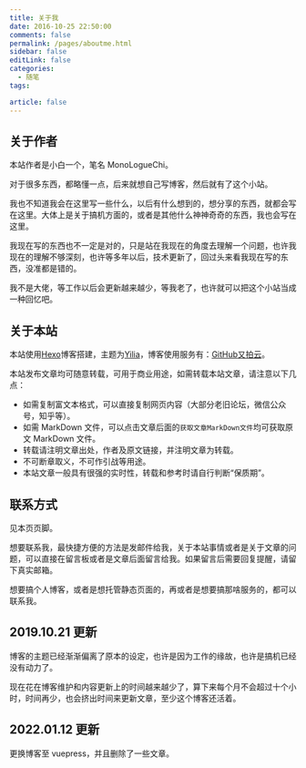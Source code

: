 ```yaml
---
title: 关于我
date: 2016-10-25 22:50:00
comments: false
permalink: /pages/aboutme.html
sidebar: false
editLink: false
categories: 
  - 随笔
tags: 

article: false
---
```


## 关于作者

本站作者是小白一个，笔名 MonoLogueChi。

对于很多东西，都略懂一点，后来就想自己写博客，然后就有了这个小站。

我也不知道我会在这里写一些什么，以后有什么想到的，想分享的东西，就都会写在这里。大体上是关于搞机方面的，或者是其他什么神神奇奇的东西，我也会写在这里。

我现在写的东西也不一定是对的，只是站在我现在的角度去理解一个问题，也许我现在的理解不够深刻，也许等多年以后，技术更新了，回过头来看我现在写的东西，没准都是错的。

我不是大佬，等工作以后会更新越来越少，等我老了，也许就可以把这个小站当成一种回忆吧。

## 关于本站

本站使用[Hexo](http://hexo.io/)博客搭建，主题为[Yilia](https://github.com/litten/hexo-theme-yilia)，博客使用服务有：[GitHub](https://github.com)[又拍云](https://console.upyun.com/register/?invite=B1Tr4zsVf)。

本站发布文章均可随意转载，可用于商业用途，如需转载本站文章，请注意以下几点：

- 如需复制富文本格式，可以直接复制网页内容（大部分老旧论坛，微信公众号，知乎等）。
- 如需 MarkDown 文件，可以点击文章后面的`获取文章MarkDown文件`均可获取原文 MarkDown 文件。
- 转载请注明文章出处，作者及原文链接，并注明文章为转载。
- 不可断章取义，不可作引战等用途。
- 本站文章一般具有很强的实时性，转载和参考时请自行判断“保质期”。

## 联系方式

见本页页脚。

想要联系我，最快捷方便的方法是发邮件给我，关于本站事情或者是关于文章的问题，可以直接在留言板或者是文章后面留言给我。如果留言后需要回复提醒，请留下真实邮箱。

想要搞个人博客，或者是想托管静态页面的，再或者是想要搞那啥服务的，都可以联系我。

## 2019.10.21 更新

博客的主题已经渐渐偏离了原本的设定，也许是因为工作的缘故，也许是搞机已经没有动力了。

现在花在博客维护和内容更新上的时间越来越少了，算下来每个月不会超过十个小时，时间再少，也会挤出时间来更新文章，至少这个博客还活着。

## 2022.01.12 更新

更换博客至 vuepress，并且删除了一些文章。
